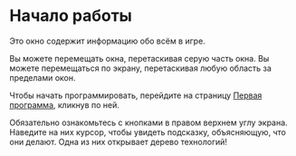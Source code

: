 # Начало работы
Это окно содержит информацию обо всём в игре.

Вы можете перемещать окна, перетаскивая серую часть окна.
Вы можете перемещаться по экрану, перетаскивая любую область за пределами окон.

Чтобы начать программировать, перейдите на страницу [Первая программа](docs/first_program.md), кликнув по ней.

Обязательно ознакомьтесь с кнопками в правом верхнем углу экрана. Наведите на них курсор, чтобы увидеть подсказку, объясняющую, что они делают. Одна из них открывает дерево технологий!